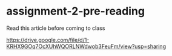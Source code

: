 # assignment-2-pre-reading

Read this article before coming to class

https://drive.google.com/file/d/1-KRHX9GOq7OcXUhWQORLNWdwob3FeuFm/view?usp=sharing


